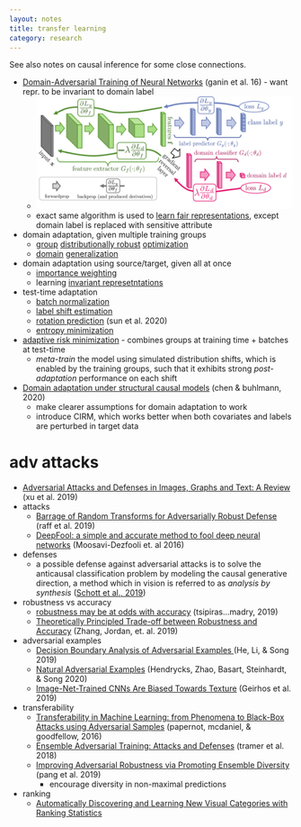 ```yaml
---
layout: notes
title: transfer learning
category: research
---
```




See also notes on causal inference for some close connections.



- [Domain-Adversarial Training of Neural Networks](https://www.jmlr.org/papers/volume17/15-239/15-239.pdf) (ganin et al. 16) - want repr. to be invariant to domain label
  - ![Screen Shot 2020-11-10 at 12.05.12 PM](../assets/domain_adv_training.png)
  - exact same algorithm is used to [learn fair representations](https://www.cs.toronto.edu/~toni/Papers/icml-final.pdf), except domain label is replaced with sensitive attribute
- domain adaptation, given multiple training groups
  - [group](http://papers.neurips.cc/paper/3019-mixture-regression-for-covariate-shift.pdf) [distributionally robust](https://arxiv.org/abs/1611.02041) [optimization](https://arxiv.org/abs/1911.08731)
  - [domain](https://papers.nips.cc/paper/4312-generalizing-from-several-related-classification-tasks-to-a-new-unlabeled-sample) [generalization](https://arxiv.org/abs/2007.01434)
- domain adaptation using source/target, given all at once
  - [importance weighting](https://citeseerx.ist.psu.edu/viewdoc/download?doi=10.1.1.370.4921&rep=rep1&type=pdf)
  - learning [invariant represetntations](https://arxiv.org/abs/1702.05464)
- test-time adaptation
  - [batch normalization](https://arxiv.org/abs/1603.04779)
  - [label shift estimation](https://arxiv.org/abs/1802.03916)
  - [rotation prediction](https://arxiv.org/abs/1909.13231) (sun et al. 2020)
  - [entropy minimization](https://arxiv.org/abs/2006.10726)
- [adaptive risk minimization](https://arxiv.org/abs/2007.02931) - combines groups at training time + batches at test-time
  - *meta-train* the model using simulated distribution shifts, which is enabled by the training groups, such that it exhibits strong *post-adaptation* performance on each shift
- [Domain adaptation under structural causal models](https://arxiv.org/abs/2010.15764) (chen & buhlmann, 2020)
  - make clearer assumptions for domain adaptation to work
  - introduce CIRM, which works better when both covariates and labels are perturbed in target data

# adv attacks

- [Adversarial Attacks and Defenses in Images, Graphs and Text: A Review](https://arxiv.org/abs/1909.08072) (xu et al. 2019) 
- attacks
  - [Barrage of Random Transforms for Adversarially Robust Defense](http://openaccess.thecvf.com/content_CVPR_2019/papers/Raff_Barrage_of_Random_Transforms_for_Adversarially_Robust_Defense_CVPR_2019_paper.pdf) (raff et al. 2019) 
  - [DeepFool: a simple and accurate method to fool deep neural networks](https://arxiv.org/abs/1511.04599) (Moosavi-Dezfooli et. al 2016)
- defenses
  - a possible defense against adversarial attacks is to solve the anticausal classification problem by modeling the causal generative direction, a method which in vision is referred to as *analysis by synthesis* ([Schott et al., 2019](https://arxiv.org/abs/1805.09190))
- robustness vs accuracy
  - [robustness may be at odds with accuracy](https://openreview.net/pdf?id=SyxAb30cY7) (tsipiras...madry, 2019)
  - [Theoretically Principled Trade-off between Robustness and Accuracy](https://arxiv.org/abs/1901.08573) (Zhang, Jordan, et. al. 2019)
- adversarial examples
  - [Decision Boundary Analysis of Adversarial Examples ](https://pdfs.semanticscholar.org/08c5/88465b7d801ad912ef3e9107fa511ea0e403.pdf)(He, Li, & Song 2019)
  - [Natural Adversarial Examples](https://arxiv.org/abs/1907.07174) (Hendrycks, Zhao, Basart, Steinhardt, & Song 2020)
  - [Image-Net-Trained CNNs Are Biased Towards Texture](https://openreview.net/pdf?id=Bygh9j09KX) (Geirhos et al. 2019)
- transferability
  - [Transferability in Machine Learning: from Phenomena to Black-Box Attacks using Adversarial Samples](https://arxiv.org/abs/1605.07277) (papernot, mcdaniel, & goodfellow, 2016)
  - [Ensemble Adversarial Training: Attacks and Defenses](https://arxiv.org/pdf/1705.07204.pdf) (tramer et al. 2018)
  - [Improving Adversarial Robustness via Promoting Ensemble Diversity](https://arxiv.org/pdf/1901.08846.pdf) (pang et al. 2019)
    - encourage diversity in non-maximal predictions
- ranking
  - [Automatically Discovering and Learning New Visual Categories with Ranking Statistics](https://arxiv.org/pdf/2002.05714.pdf)